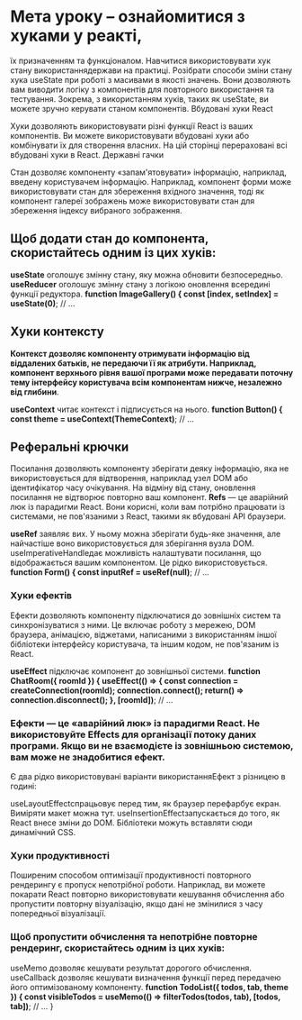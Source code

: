 # Мета уроку – ознайомитися з хуками у реакті, 
їх призначенням та функціоналом. Навчитися використовувати хук стану використаннядержави на практиці. Розібрати способи зміни стану хука useState при роботі з масивами в якості значень. Вони дозволяють вам виводити логіку з компонентів для повторного використання та тестування. Зокрема, з використанням хуків, таких як useState, ви можете зручно керувати станом компонентів. Вбудовані хуки React

Хуки дозволяють використовувати різні функції React із ваших компонентів. Ви можете використовувати вбудовані хуки або комбінувати їх для створення власних. На цій сторінці перераховані всі вбудовані хуки в React. Державні гачки

Стан дозволяє компоненту «запам'ятовувати» інформацію, наприклад, введену користувачем інформацію. Наприклад, компонент форми може використовувати стан для збереження вхідного значення, тоді як компонент галереї зображень може використовувати стан для збереження індексу вибраного зображення.

## Щоб додати стан до компонента, скористайтесь одним із цих хуків:

**useState** оголошує змінну стану, яку можна обновити безпосередньо. 
**useReducer** оголошує змінну стану з логікою оновлення всередині функції редуктора. 
**function ImageGallery() { const [index, setIndex] = useState(0)**; 
// ... 
## Хуки контексту 
**Контекст дозволяє компоненту отримувати інформацію від віддалених батьків, не передаючи її як атрибути. Наприклад, компонент верхнього рівня вашої програми може передавати поточну тему інтерфейсу користувача всім компонентам нижче, незалежно від глибини**.

**useContext** читає контекст і підписується на нього. 
**function Button() { const theme = useContext(ThemeContext)**; 
// ... 
## Реферальні крючки 
Посилання дозволяють компоненту зберігати деяку інформацію, яка не використовується для відтворення, наприклад узел DOM або ідентифікатор часу очікування. На відміну від стану, оновлення посилання не відтворює повторно ваш компонент. 
**Refs** — це аварійний люк із парадигми React. Вони корисні, коли вам потрібно працювати із системами, не пов'язаними з React, такими як вбудовані API браузери.

**useRef** заявляє вих. У ньому можна зберігати будь-яке значення, але найчастіше воно використовується для зберігання вузла DOM.
useImperativeHandleдає можливість налаштувати посилання, що відображається вашим компонентом. Це рідко використовується.
**function Form() {
 const inputRef = useRef(null)**;
 // ...
 ### Хуки ефектів
 Ефекти дозволяють компоненту підключатися до зовнішніх систем та синхронізуватися з ними. Це включає роботу з мережею, DOM браузера, анімацією, віджетами, написаними з використанням іншої бібліотеки інтерфейсу користувача, та іншим кодом, не пов'язаним із React.

 **useEffect** підключає компонент до зовнішньої системи.
 **function ChatRoom({ roomId }) {
 useEffect(() => {
 const connection = createConnection(roomId);
 connection.connect();
 return() => connection.disconnect();
 }, [roomId])**;
 // ...
 ### Ефекти — це «аварійний люк» із парадигми React. Не використовуйте Effects для організації потоку даних програми. Якщо ви не взаємодієте із зовнішньою системою, вам може не знадобитися ефект.

 Є два рідко використовувані варіанти використанняЕфект з різницею в годині:

 useLayoutEffectспрацьовує перед тим, як браузер перефарбує екран. Виміряти макет можна тут.
 useInsertionEffectзапускається до того, як React внесе зміни до DOM. Бібліотеки можуть вставляти сюди динамічний CSS.
 ### Хуки продуктивності
 Поширеним способом оптимізації продуктивності повторного рендерингу є пропуск непотрібної роботи. Наприклад, ви можете покарати React повторно використовувати кешування обчислення або пропустити повторну візуалізацію, якщо дані не змінилися з часу попередньої візуалізації.

 ### Щоб пропустити обчислення та непотрібне повторне рендеринг, скористайтесь одним із цих хуків:

 useMemo дозволяє кешувати результат дорогого обчислення.
 useCallback дозволяє кешувати визначення функції перед передачею його оптимізованому компоненту.
 **function TodoList({ todos, tab, theme }) {
 const visibleTodos = useMemo(() => filterTodos(todos, tab), [todos, tab])**;
 // ...
 }
